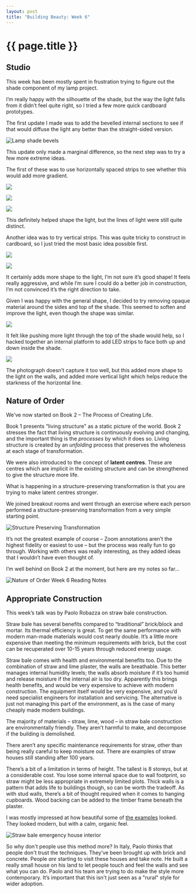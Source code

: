 ```yaml
---
layout: post
title: "Building Beauty: Week 6"
---
```


# {{ page.title }}

## Studio

This week has been mostly spent in frustration trying to figure out the shade component of my lamp project.

I’m really happy with the silhouette of the shade, but the way the light falls from it didn’t feel quite right, so I tried a few more quick cardboard prototypes.

The first update I made was to add the bevelled internal sections to see if that would diffuse the light any better than the straight-sided version.

![Lamp shade bevels](/images/posts/building-beauty/lamp-shade-bevels.jpg)

This update only made a marginal difference, so the next step was to try a few more extreme ideas.

The first of these was to use horizontally spaced strips to see whether this would add more gradient.

![](/images/posts/building-beauty/IMG_9866.JPG)

![](/images/posts/building-beauty/IMG_9856.JPG)

![](/images/posts/building-beauty/IMG_9854.JPG)

This definitely helped shape the light, but the lines of light were still quite distinct.

Another idea was to try vertical strips. This was quite tricky to construct in cardboard, so I just tried the most basic idea possible first.

![](/images/posts/building-beauty/IMG_9867.JPG)

![](/images/posts/building-beauty/IMG_9863.JPG)

It certainly adds more shape to the light, I’m not sure it’s good shape! It feels really aggressive, and while I’m sure I could do a better job in construction, I’m not convinced it’s the right direction to take.

Given I was happy with the general shape, I decided to try removing opaque material around the sides and top of the shade. This seemed to soften and improve the light, even though the shape was similar.

![](/images/posts/building-beauty/IMG_9877.JPG)

It felt like pushing more light through the top of the shade would help, so I hacked together an internal platform to add LED strips to face both up and down inside the shade.

![](/images/posts/building-beauty/IMG_9878.JPG)

The photograph doesn’t capture it too well, but this added more shape to the light on the walls, and added more vertical light which helps reduce the starkness of the horizontal line.

## Nature of Order

We’ve now started on Book 2 – The Process of Creating Life.

Book 1 presents “living structure" as a static picture of the world. Book 2 stresses the fact that living structure is continuously evolving and changing, and the important thing is the *processes* by which it does so. Living structure is created by an *unfolding* process that preserves the wholeness at each stage of transformation.

We were also introduced to the concept of **latent centres**. These are centres which are implicit in the existing structure and can be strengthened to give the structure more life.

What is happening in a structure-preserving transformation is that you are trying to make latent centres stronger.

We joined breakout rooms and went through an exercise where each person performed a structure-preserving transformation from a very simple starting point.

![Structure Preserving Transformation](/images/posts/building-beauty/structure-preserving-transformations.gif)

It’s not the greatest example of course – Zoom annotations aren’t the highest fidelity or easiest to use – but the process was really fun to go through. Working with others was really interesting, as they added ideas that I wouldn’t have even thought of.

I’m well behind on Book 2 at the moment, but here are my notes so far…

![Nature of Order Week 6 Reading Notes](/images/posts/building-beauty/nature-of-order-week-6.jpg)

## Appropriate Construction

This week’s talk was by Paolo Robazza on straw bale construction.

Straw bale has several benefits compared to “traditional” brick/block and mortar. Its thermal efficiency is great. To get the same performance with modern man-made materials would cost nearly double. It’s a little more expensive than meeting the minimum requirements with brick, but the cost can be recuperated   over 10-15 years through reduced energy usage.

Straw bale comes with health and environmental benefits too. Due to the combination of straw and lime plaster, the walls are breathable. This better manages internal humidity levels; the walls absorb moisture if it’s too humid and release moisture if the internal air is too dry. Apparently this brings health benefits, and would be very expensive to achieve with modern construction. The equipment itself would be very expensive, and you’d need specialist engineers for installation and servicing. The alternative is just not managing this part of the environment, as is the case of many cheaply made modern buildings.

The majority of materials – straw, lime, wood – in straw bale construction are environmentally friendly. They aren’t harmful to make, and decompose if the building is demolished.

There aren’t any specific maintenance requirements for straw, other than being really careful to keep moisture out. There are examples of straw houses still standing after 100 years.

There’s a bit of a limitation in terms of height. The tallest is 8 storeys, but at a considerable cost. You lose some internal space due to wall footprint, so straw might be less appropriate in extremely limited plots. Thick walls is a pattern that adds life to buildings though, so can be worth the tradeoff. As with stud walls, there’s a bit of thought required when it comes to hanging cupboards. Wood backing can be added to the timber frame  beneath the plaster.

I was mostly impressed at how beautiful some of [the examples](http://www.bagstudio.org/eva-_-eco-villaggio-autocostruito/) looked. They looked modern, but with a calm, organic feel.

![Straw bale emergency house interior](/images/posts/building-beauty/straw-bale-house-interior.jpg)

So why don't people use this method more? In Italy, Paolo thinks that people don't trust the techniques. They’ve been brought up with brick and concrete. People *are* starting to visit these houses and take note. He built a really small house on his land to let people touch and feel the walls and see what you can do. Paolo and his team are trying to do make the style more contemporary. It’s important that this isn't just seen as a "rural" style for wider adoption.
